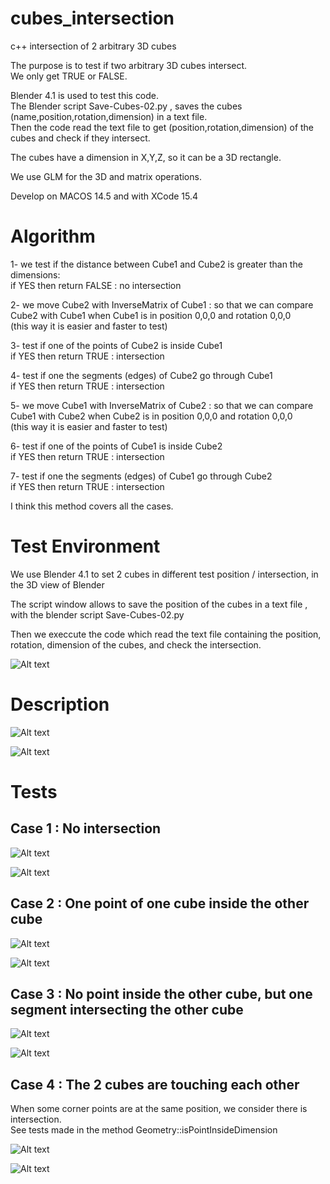 # cubes_intersection
c++ intersection of 2 arbitrary 3D cubes

The purpose is to test if two arbitrary 3D cubes intersect.<br />
We only get TRUE or FALSE.<br />

Blender 4.1 is used to test this code.<br />
The Blender script Save-Cubes-02.py , saves the cubes (name,position,rotation,dimension) in a text file.<br />
Then the code read the text file to get (position,rotation,dimension) of the cubes and check if they intersect.<br />

The cubes have a dimension in X,Y,Z, so it can be a 3D rectangle.

We use GLM for the 3D and matrix operations.

Develop on MACOS 14.5 and with XCode 15.4

# Algorithm

1- we test if the distance between Cube1 and Cube2 is greater than the dimensions:<br />
    if YES then return FALSE : no intersection<br />
    
2- we move Cube2 with InverseMatrix of Cube1 : 
so that we can compare Cube2 with Cube1 when Cube1 is in position 0,0,0 and rotation 0,0,0<br />
    (this way it is easier and faster to test)<br />
    
3- test if one of the points of Cube2 is inside Cube1<br />
    if YES then return TRUE : intersection<br />
    
4- test if one the segments (edges) of Cube2 go through Cube1<br />
    if YES then return TRUE : intersection<br />
    
5- we move Cube1 with InverseMatrix of Cube2 : 
so that we can compare Cube1 with Cube2 when Cube2 is in position 0,0,0 and rotation 0,0,0<br />
    (this way it is easier and faster to test)<br />
    
6- test if one of the points of Cube1 is inside Cube2<br />
    if YES then return TRUE : intersection<br />
    
7- test if one the segments (edges) of Cube1 go through Cube2<br />
    if YES then return TRUE : intersection<br />    

I think this method covers all the cases.<br />

# Test Environment

We use Blender 4.1 to set 2 cubes in different test position / intersection, in the 3D view of Blender

The script window allows to save the position of the cubes in a text file , with the blender script Save-Cubes-02.py

Then we execcute the code which read the text file containing the position, rotation, dimension of the cubes, and check the intersection.

![Alt text](images/test-02.jpg?raw=true "Test setting")

# Description

![Alt text](images/cubes-3.jpg?raw=true "Position")

![Alt text](images/cubes-2.jpg?raw=true "Position")

# Tests

## Case 1 : No intersection

![Alt text](images/case1-02.png?raw=true "Test")

![Alt text](images/case1-01.png?raw=true "Test")

## Case 2 : One point of one cube inside the other cube

![Alt text](images/case2-01.png?raw=true "Test")

![Alt text](images/case2-02.png?raw=true "Test")

## Case 3 : No point inside the other cube, but one segment intersecting the other cube

![Alt text](images/case4-01.png?raw=true "Test")

![Alt text](images/case4-02.png?raw=true "Test")

## Case 4 : The 2 cubes are touching each other
When some corner points are at the same position, we consider there is intersection.<br />
See tests made in the method Geometry::isPointInsideDimension <br />

![Alt text](images/case5-01.png?raw=true "Test")

![Alt text](images/case4-02.png?raw=true "Test")
